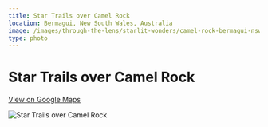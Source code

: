 ```yaml
---
title: Star Trails over Camel Rock
location: Bermagui, New South Wales, Australia
image: /images/through-the-lens/starlit-wonders/camel-rock-bermagui-nsw.jpg
type: photo
---
```


# Star Trails over Camel Rock

<a href="https://www.google.com/maps/search/?api=1&query=Bermagui,+New+South+Wales,+Australia" target="_blank" rel="noopener noreferrer">View on Google Maps</a>

![Star Trails over Camel Rock](/images/through-the-lens/starlit-wonders/camel-rock-bermagui-nsw.jpg)

